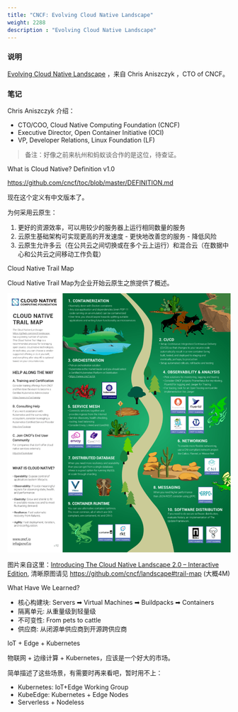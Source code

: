 ```yaml
---
title: "CNCF: Evolving Cloud Native Landscape"
weight: 2288
description : "Evolving Cloud Native Landscape"
---
```


### 说明

[Evolving Cloud Native Landscape](https://events.linuxfoundation.org/wp-content/uploads/2018/09/Evolving-Cloud-Native-Landscape-Dec-2018-ContainerDays-Japan.pdf) ，来自 Chris Aniszczyk ，CTO of CNCF。

### 笔记

Chris Aniszczyk 介绍：

- CTO/COO, Cloud Native Computing Foundation (CNCF)
- Executive Director, Open Container Initiative (OCI)
- VP, Developer Relations, Linux Foundation (LF)

> 备注：好像之前来杭州和蚂蚁谈合作的是这位，待查证。

What is Cloud Native? Definition v1.0

https://github.com/cncf/toc/blob/master/DEFINITION.md

现在这个定义有中文版本了。

为何采用云原生：

1. 更好的资源效率，可以用较少的服务器上运行相同数量的服务
2. 云原生基础架构可实现更高的开发速度 - 更快地改善您的服务 - 降低风险
3. 云原生允许多云（在公共云之间切换或在多个云上运行）和混合云（在数据中心和公共云之间移动工作负载）

Cloud Native Trail Map

Cloud Native Trail Map为企业开始云原生之旅提供了概述。

![](images/evolving-cloud-native-landscape/CNCF_TrailMap_latest.png)

图片来自这里：[Introducing The Cloud Native Landscape 2.0 – Interactive Edition](https://www.cncf.io/blog/2018/03/08/introducing-the-cloud-native-landscape-2-0-interactive-edition/), 清晰原图请见 https://github.com/cncf/landscape#trail-map (大概4M)

What Have We Learned?

- 核心构建块:
	Servers ➡ Virtual Machines ➡ Buildpacks ➡ Containers
- 隔离单元:
	从重量级到轻量级
- 不可变性:
	From pets to cattle
- 供应商:
	从闭源单供应商到开源跨供应商

IoT + Edge + Kubernetes

物联网 + 边缘计算 + Kubernetes，应该是一个好大的市场。

简单描述了这些场景，有需要时再来看吧，暂时用不上：

- Kubernetes: IoT+Edge Working Group
- KubeEdge: Kubernetes + Edge Nodes
- Serverless + Nodeless


